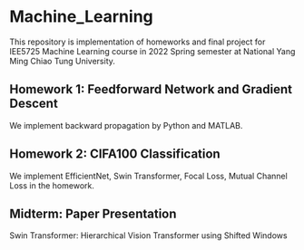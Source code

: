 # Machine_Learning
This repository is implementation of homeworks and final project for IEE5725 Machine Learning course in 2022 Spring semester at National Yang Ming Chiao Tung University.

## Homework 1: Feedforward Network and Gradient Descent
We implement backward propagation by Python and MATLAB.

## Homework 2: CIFA100 Classification
We implement EfficientNet, Swin Transformer, Focal Loss, Mutual Channel Loss in the homework.

## Midterm: Paper Presentation
Swin Transformer: Hierarchical Vision Transformer using Shifted Windows
